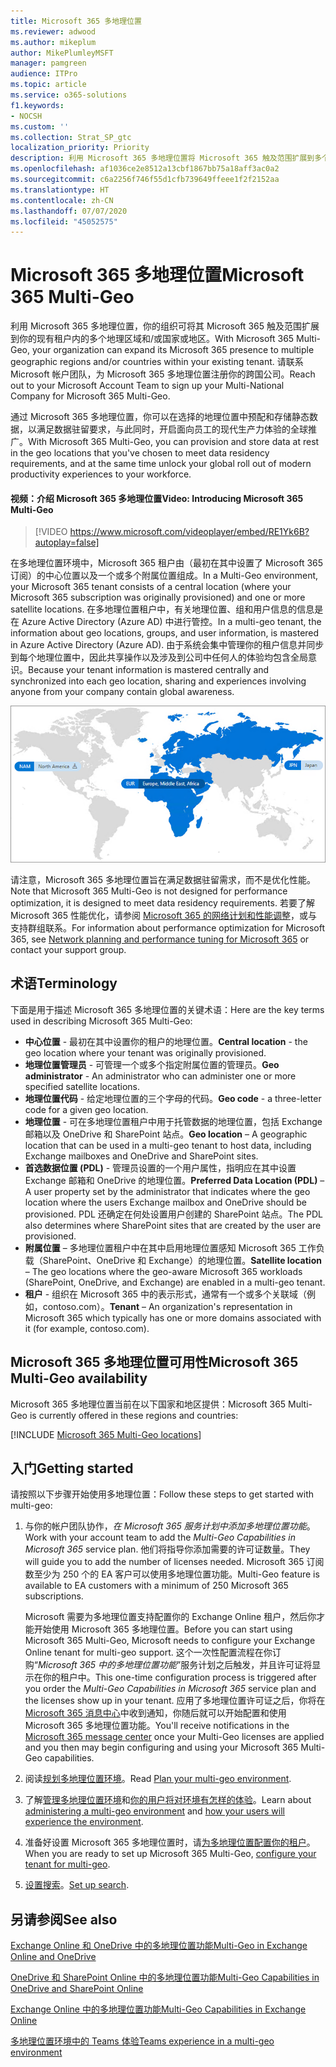 ```yaml
---
title: Microsoft 365 多地理位置
ms.reviewer: adwood
ms.author: mikeplum
author: MikePlumleyMSFT
manager: pamgreen
audience: ITPro
ms.topic: article
ms.service: o365-solutions
f1.keywords:
- NOCSH
ms.custom: ''
ms.collection: Strat_SP_gtc
localization_priority: Priority
description: 利用 Microsoft 365 多地理位置将 Microsoft 365 触及范围扩展到多个地理区域。
ms.openlocfilehash: af1036ce2e8512a13cbf1867bb75a18aff3ac0a2
ms.sourcegitcommit: c6a2256f746f55d1cfb739649ffeee1f2f2152aa
ms.translationtype: HT
ms.contentlocale: zh-CN
ms.lasthandoff: 07/07/2020
ms.locfileid: "45052575"
---
```

# <a name="microsoft-365-multi-geo"></a><span data-ttu-id="bb456-103">Microsoft 365 多地理位置</span><span class="sxs-lookup"><span data-stu-id="bb456-103">Microsoft 365 Multi-Geo</span></span>

<span data-ttu-id="bb456-104">利用 Microsoft 365 多地理位置，你的组织可将其 Microsoft 365 触及范围扩展到你的现有租户内的多个地理区域和/或国家或地区。</span><span class="sxs-lookup"><span data-stu-id="bb456-104">With Microsoft 365 Multi-Geo, your organization can expand its Microsoft 365 presence to multiple geographic regions and/or countries within your existing tenant.</span></span> <span data-ttu-id="bb456-105">请联系 Microsoft 帐户团队，为 Microsoft 365 多地理位置注册你的跨国公司。</span><span class="sxs-lookup"><span data-stu-id="bb456-105">Reach out to your Microsoft Account Team to sign up your Multi-National Company for Microsoft 365 Multi-Geo.</span></span>
  
<span data-ttu-id="bb456-106">通过 Microsoft 365 多地理位置，你可以在选择的地理位置中预配和存储静态数据，以满足数据驻留要求，与此同时，开启面向员工的现代生产力体验的全球推广。</span><span class="sxs-lookup"><span data-stu-id="bb456-106">With Microsoft 365 Multi-Geo, you can provision and store data at rest in the geo locations that you've chosen to meet data residency requirements, and at the same time unlock your global roll out of modern productivity experiences to your workforce.</span></span>

#### <a name="video-introducing-microsoft-365-multi-geo"></a><span data-ttu-id="bb456-107">视频：介绍 Microsoft 365 多地理位置</span><span class="sxs-lookup"><span data-stu-id="bb456-107">Video: Introducing Microsoft 365 Multi-Geo</span></span>

> [!VIDEO https://www.microsoft.com/videoplayer/embed/RE1Yk6B?autoplay=false]

<span data-ttu-id="bb456-108">在多地理位置环境中，Microsoft 365 租户由（最初在其中设置了 Microsoft 365 订阅）的中心位置以及一个或多个附属位置组成。</span><span class="sxs-lookup"><span data-stu-id="bb456-108">In a Multi-Geo environment, your Microsoft 365 tenant consists of a central location (where your Microsoft 365 subscription was originally provisioned) and one or more satellite locations.</span></span> <span data-ttu-id="bb456-109">在多地理位置租户中，有关地理位置、组和用户信息的信息是在 Azure Active Directory (Azure AD) 中进行管控。</span><span class="sxs-lookup"><span data-stu-id="bb456-109">In a multi-geo tenant, the information about geo locations, groups, and user information, is mastered in Azure Active Directory (Azure AD).</span></span> <span data-ttu-id="bb456-110">由于系统会集中管理你的租户信息并同步到每个地理位置中，因此共享操作以及涉及到公司中任何人的体验均包含全局意识。</span><span class="sxs-lookup"><span data-stu-id="bb456-110">Because your tenant information is mastered centrally and synchronized into each geo location, sharing and experiences involving anyone from your company contain global awareness.</span></span>

![SharePoint 管理中心中多地理位置地图的屏幕截图](media/multi-geo-world-map.png)

<span data-ttu-id="bb456-112">请注意，Microsoft 365 多地理位置旨在满足数据驻留需求，而不是优化性能。</span><span class="sxs-lookup"><span data-stu-id="bb456-112">Note that Microsoft 365 Multi-Geo is not designed for performance optimization, it is designed to meet data residency requirements.</span></span> <span data-ttu-id="bb456-113">若要了解 Microsoft 365 性能优化，请参阅 [Microsoft 365 的网络计划和性能调整](https://support.office.com/article/e5f1228c-da3c-4654-bf16-d163daee8848)，或与支持群组联系。</span><span class="sxs-lookup"><span data-stu-id="bb456-113">For information about performance optimization for Microsoft 365, see [Network planning and performance tuning for Microsoft 365](https://support.office.com/article/e5f1228c-da3c-4654-bf16-d163daee8848) or contact your support group.</span></span>

## <a name="terminology"></a><span data-ttu-id="bb456-114">术语</span><span class="sxs-lookup"><span data-stu-id="bb456-114">Terminology</span></span>

<span data-ttu-id="bb456-115">下面是用于描述 Microsoft 365 多地理位置的关键术语：</span><span class="sxs-lookup"><span data-stu-id="bb456-115">Here are the key terms used in describing Microsoft 365 Multi-Geo:</span></span>

- <span data-ttu-id="bb456-116">**中心位置** - 最初在其中设置你的租户的地理位置。</span><span class="sxs-lookup"><span data-stu-id="bb456-116">**Central location** - the geo location where your tenant was originally provisioned.</span></span>
- <span data-ttu-id="bb456-117">**地理位置管理员** - 可管理一个或多个指定附属位置的管理员。</span><span class="sxs-lookup"><span data-stu-id="bb456-117">**Geo administrator** - An administrator who can administer one or more specified satellite locations.</span></span>
- <span data-ttu-id="bb456-118">**地理位置代码** - 给定地理位置的三个字母的代码。</span><span class="sxs-lookup"><span data-stu-id="bb456-118">**Geo code** - a three-letter code for a given geo location.</span></span>
- <span data-ttu-id="bb456-119">**地理位置** - 可在多地理位置租户中用于托管数据的地理位置，包括 Exchange 邮箱以及 OneDrive 和 SharePoint 站点。</span><span class="sxs-lookup"><span data-stu-id="bb456-119">**Geo location** – A geographic location that can be used in a multi-geo tenant to host data, including Exchange mailboxes and OneDrive and SharePoint sites.</span></span>
- <span data-ttu-id="bb456-120">**首选数据位置 (PDL)** - 管理员设置的一个用户属性，指明应在其中设置 Exchange 邮箱和 OneDrive 的地理位置。</span><span class="sxs-lookup"><span data-stu-id="bb456-120">**Preferred Data Location (PDL)** – A user property set by the administrator that indicates where the geo location where the users Exchange mailbox and OneDrive should be provisioned.</span></span> <span data-ttu-id="bb456-121">PDL 还确定在何处设置用户创建的 SharePoint 站点。</span><span class="sxs-lookup"><span data-stu-id="bb456-121">The PDL also determines where SharePoint sites that are created by the user are provisioned.</span></span>
- <span data-ttu-id="bb456-122">**附属位置** – 多地理位置租户中在其中启用地理位置感知 Microsoft 365 工作负载（SharePoint、OneDrive 和 Exchange）的地理位置。</span><span class="sxs-lookup"><span data-stu-id="bb456-122">**Satellite location** – The geo locations where the geo-aware Microsoft 365 workloads (SharePoint, OneDrive, and Exchange) are enabled in a multi-geo tenant.</span></span>
- <span data-ttu-id="bb456-123">**租户** - 组织在 Microsoft 365 中的表示形式，通常有一个或多个关联域（例如，contoso.com）。</span><span class="sxs-lookup"><span data-stu-id="bb456-123">**Tenant** – An organization's representation in Microsoft 365 which typically has one or more domains associated with it (for example, contoso.com).</span></span>

## <a name="microsoft-365-multi-geo-availability"></a><span data-ttu-id="bb456-124">Microsoft 365 多地理位置可用性</span><span class="sxs-lookup"><span data-stu-id="bb456-124">Microsoft 365 Multi-Geo availability</span></span>

<span data-ttu-id="bb456-125">Microsoft 365 多地理位置当前在以下国家和地区提供：</span><span class="sxs-lookup"><span data-stu-id="bb456-125">Microsoft 365 Multi-Geo is currently offered in these regions and countries:</span></span>

[!INCLUDE [Microsoft 365 Multi-Geo locations](includes/office-365-multi-geo-locations.md)]

## <a name="getting-started"></a><span data-ttu-id="bb456-126">入门</span><span class="sxs-lookup"><span data-stu-id="bb456-126">Getting started</span></span>

<span data-ttu-id="bb456-127">请按照以下步骤开始使用多地理位置：</span><span class="sxs-lookup"><span data-stu-id="bb456-127">Follow these steps to get started with multi-geo:</span></span>

1. <span data-ttu-id="bb456-128">与你的帐户团队协作，_在 Microsoft 365 服务计划中添加多地理位置功能_。</span><span class="sxs-lookup"><span data-stu-id="bb456-128">Work with your account team to add the _Multi-Geo Capabilities in Microsoft 365_ service plan.</span></span> <span data-ttu-id="bb456-129">他们将指导你添加需要的许可证数量。</span><span class="sxs-lookup"><span data-stu-id="bb456-129">They will guide you to add the number of licenses needed.</span></span> <span data-ttu-id="bb456-130">Microsoft 365 订阅数至少为 250 个的 EA 客户可以使用多地理位置功能。</span><span class="sxs-lookup"><span data-stu-id="bb456-130">Multi-Geo feature is available to EA customers with a minimum of 250 Microsoft 365 subscriptions.</span></span>

   <span data-ttu-id="bb456-131">Microsoft 需要为多地理位置支持配置你的 Exchange Online 租户，然后你才能开始使用 Microsoft 365 多地理位置。</span><span class="sxs-lookup"><span data-stu-id="bb456-131">Before you can start using Microsoft 365 Multi-Geo, Microsoft needs to configure your Exchange Online tenant for multi-geo support.</span></span> <span data-ttu-id="bb456-132">这个一次性配置流程在你订购“*Microsoft 365 中的多地理位置功能*”服务计划之后触发，并且许可证将显示在你的租户中。</span><span class="sxs-lookup"><span data-stu-id="bb456-132">This one-time configuration process is triggered after you order the *Multi-Geo Capabilities in Microsoft 365* service plan and the licenses show up in your tenant.</span></span> <span data-ttu-id="bb456-133">应用了多地理位置许可证之后，你将在 [Microsoft 365 消息中心](https://support.office.com/article/38FB3333-BFCC-4340-A37B-DEDA509C2093)中收到通知，你随后就可以开始配置和使用 Microsoft 365 多地理位置功能。</span><span class="sxs-lookup"><span data-stu-id="bb456-133">You'll receive notifications in the [Microsoft 365 message center](https://support.office.com/article/38FB3333-BFCC-4340-A37B-DEDA509C2093) once your Multi-Geo licenses are applied and you then may begin configuring and using your Microsoft 365 Multi-Geo capabilities.</span></span>

2. <span data-ttu-id="bb456-134">阅读[规划多地理位置环境](plan-for-multi-geo.md)。</span><span class="sxs-lookup"><span data-stu-id="bb456-134">Read [Plan your multi-geo environment](plan-for-multi-geo.md).</span></span>

3. <span data-ttu-id="bb456-135">了解[管理多地理位置环境](administering-a-multi-geo-environment.md)和[你的用户将对环境有怎样的体验](multi-geo-user-experience.md)。</span><span class="sxs-lookup"><span data-stu-id="bb456-135">Learn about [administering a multi-geo environment](administering-a-multi-geo-environment.md) and [how your users will experience the environment](multi-geo-user-experience.md).</span></span>

4. <span data-ttu-id="bb456-136">准备好设置 Microsoft 365 多地理位置时，请[为多地理位置配置你的租户](multi-geo-tenant-configuration.md)。</span><span class="sxs-lookup"><span data-stu-id="bb456-136">When you are ready to set up Microsoft 365 Multi-Geo, [configure your tenant for multi-geo](multi-geo-tenant-configuration.md).</span></span>

5. <span data-ttu-id="bb456-137">[设置搜索](configure-search-for-multi-geo.md)。</span><span class="sxs-lookup"><span data-stu-id="bb456-137">[Set up search](configure-search-for-multi-geo.md).</span></span>

## <a name="see-also"></a><span data-ttu-id="bb456-138">另请参阅</span><span class="sxs-lookup"><span data-stu-id="bb456-138">See also</span></span>

[<span data-ttu-id="bb456-139">Exchange Online 和 OneDrive 中的多地理位置功能</span><span class="sxs-lookup"><span data-stu-id="bb456-139">Multi-Geo in Exchange Online and OneDrive</span></span>](https://Aka.ms/GoMultiGeo)

[<span data-ttu-id="bb456-140">OneDrive 和 SharePoint Online 中的多地理位置功能</span><span class="sxs-lookup"><span data-stu-id="bb456-140">Multi-Geo Capabilities in OneDrive and SharePoint Online</span></span>](https://docs.microsoft.com/office365/enterprise/multi-geo-capabilities-in-onedrive-and-sharepoint-online-in-office-365)

[<span data-ttu-id="bb456-141">Exchange Online 中的多地理位置功能</span><span class="sxs-lookup"><span data-stu-id="bb456-141">Multi-Geo Capabilities in Exchange Online</span></span>](https://docs.microsoft.com/office365/enterprise/multi-geo-capabilities-in-exchange-online)

[<span data-ttu-id="bb456-142">多地理位置环境中的 Teams 体验</span><span class="sxs-lookup"><span data-stu-id="bb456-142">Teams experience in a multi-geo environment</span></span>](https://docs.microsoft.com/microsoftteams/teams-experience-o365odb-spo-multi-geo)
